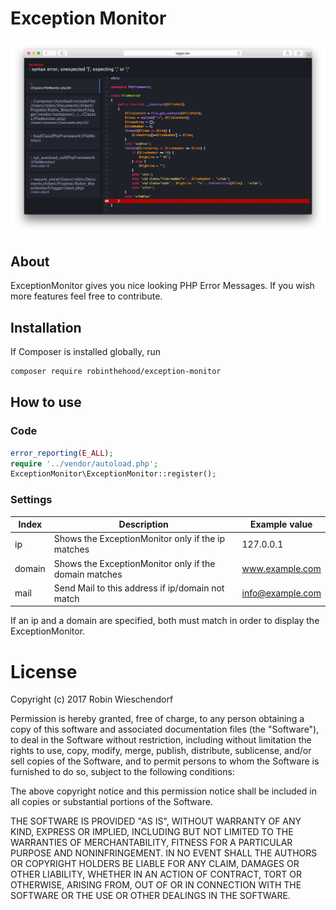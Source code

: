 # Exception Monitor


![alt text](https://raw.githubusercontent.com/RobinTheHood/ExceptionMonitor/master/docs/Example-Image.png)


## About
ExceptionMonitor gives you nice looking PHP Error Messages. If you wish more features feel free to contribute.

## Installation


If Composer is installed globally, run

```bash
composer require robinthehood/exception-monitor
```

## How to use

### Code
```php
error_reporting(E_ALL);
require '../vendor/autoload.php';
ExceptionMonitor\ExceptionMonitor::register();
```

### Settings
| Index  | Description                                           | Example value    |
|--------|-------------------------------------------------------|------------------|
| ip     | Shows the ExceptionMonitor only if the ip matches     | 127.0.0.1        |
| domain | Shows the ExceptionMonitor only if the domain matches | www.example.com  |
| mail   | Send Mail to this address if ip/domain not match      | info@example.com |

If an ip and a domain are specified, both must match in order to display the ExceptionMonitor.

# License
Copyright (c) 2017 Robin Wieschendorf

Permission is hereby granted, free of charge, to any person obtaining a copy of this software and associated documentation files (the "Software"), to deal in the Software without restriction, including without limitation the rights to use, copy, modify, merge, publish, distribute, sublicense, and/or sell copies of the Software, and to permit persons to whom the Software is furnished to do so, subject to the following conditions:

The above copyright notice and this permission notice shall be included in all copies or substantial portions of the Software.

THE SOFTWARE IS PROVIDED "AS IS", WITHOUT WARRANTY OF ANY KIND, EXPRESS OR IMPLIED, INCLUDING BUT NOT LIMITED TO THE WARRANTIES OF MERCHANTABILITY, FITNESS FOR A PARTICULAR PURPOSE AND NONINFRINGEMENT. IN NO EVENT SHALL THE AUTHORS OR COPYRIGHT HOLDERS BE LIABLE FOR ANY CLAIM, DAMAGES OR OTHER LIABILITY, WHETHER IN AN ACTION OF CONTRACT, TORT OR OTHERWISE, ARISING FROM, OUT OF OR IN CONNECTION WITH THE SOFTWARE OR THE USE OR OTHER DEALINGS IN THE SOFTWARE.
